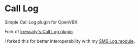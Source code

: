 # Call Log #

Simple Call Log plugin for OpenVBX

Fork of [kressaty's Call Log plugin](https://github.com/kressaty/OpenVBX-Plugin-Call-Log).

I forked this for better interoperability with my [SMS Log module](https://github.com/victorquinn/OpenVBX-SMS-Log).